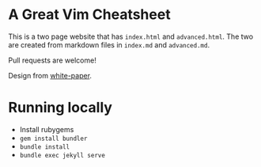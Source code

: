 A Great Vim Cheatsheet
========

This is a two page website that has `index.html` and `advanced.html`. The two are created from markdown files in `index.md` and `advanced.md`.

Pull requests are welcome!

Design from [white-paper](https://github.com/vinitkumar/white-paper).

# Running locally
- Install rubygems
- `gem install bundler`
- `bundle install`
- `bundle exec jekyll serve`
